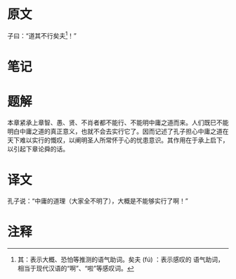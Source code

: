 # 原文
子曰：“道其不行矣夫[^1]！”
# 笔记

# 题解
本章紧承上章智、愚、贤、不肖者都不能行、不能明中庸之道而来。人们既巳不能明白中庸之道的真正意义，也就不会去实行它了。因而记述了孔子担心中庸之道在天下难以实行的慨叹，以阐明圣人所常怀于心的忧患意识。其作用在于承上启下，以引起下章论舜的话。

# 译文
孔子说：“中庸的道理（大家全不明了），大概是不能够实行了啊！”
# 注释

[^1]: 其：表示大概、恐怕等推测的语气助词。矣夫 (fú) ：表示感叹的 语气助词，相当于现代汉语的“啊”、“啦”等感叹词。